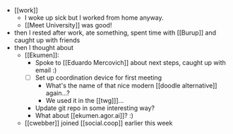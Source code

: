 - [[work]]
  - I woke up sick but I worked from home anyway.
  - [[Meet University]] was good!
- then I rested after work, ate something, spent time with [[Burup]] and caught up with friends
- then I thought about
  - [[Ekumen]]:
    - Spoke to [[Eduardo Mercovich]] about next steps, caught up with email :)
    - [ ] Set up coordination device for first meeting
      - What's the name of that nice modern [[doodle alternative]] again...?
      - We used it in the [[twg]]]...
    - Update git repo in some interesting way?
    - What about [[ekumen.agor.ai]]? :) 
  - [[cwebber]] joined [[social.coop]] earlier this week
